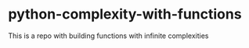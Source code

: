 # python-complexity-with-functions
This is a repo with building functions with infinite complexities
